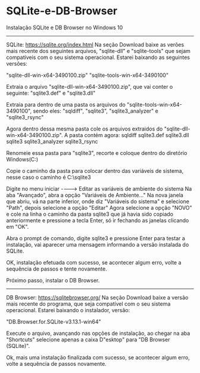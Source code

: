 # SQLite-e-DB-Browser
Instalação SQLite e DB Browser no Windows 10

------------------------------------------------------------------------------------------------------------------------------------------

SQLite: https://sqlite.org/index.html
Na seção Download baixe as verões mais recente dos seguintes arquivos, "sqlite-dll" e "sqlite-tools" que sejam compatíveis com o seu sistema operacional. Estarei baixando as seguintes versões:

"sqlite-dll-win-x64-3490100.zip"
"sqlite-tools-win-x64-3490100"

Extraia o arquivo "sqlite-dll-win-x64-3490100.zip", que vai conter o seguinte:
  "sqlite3.def" e "sqlite3.dll"

Extraia para dentro de uma pasta os arquivos do "sqlite-tools-win-x64-3490100", sendo eles:
  "sqldiff", "sqlite3", "sqlite3_analyzer" e "sqlite3_rsync"

Agora dentro dessa mesma pasta cole os arquivos extraidos do "sqlite-dll-win-x64-3490100.zip".
A pasta contém agora:
  sqldiff
  sqlite3.def
  sqlite3.dll
  sqlite3
  sqlite3_analyzer
  sqlite3_rsync

Renomeie essa pasta para "sqlite3", recorte e coloque dentro do diretório Windows(C:)

Copie o caminho da pasta para colocar dentro das variáveis de sistema, nesse caso o caminho é C:\sqlite3

Digite no menu iniciar ----> Editar as variáveis de ambiente do sistema
Na aba "Avançado", abra a opção "Variáveis de Ambiente..."
Na nova janela que abriu, vá na parte inferior, onde diz "Variáveis do sistema" e selecione "Path", depois selecione a opção "Editar"
Agora selecione a opção "NOVO" e cole na linha o caminho da pasta sqlite3 que já havia sido copiado anteriormente e pressione a tecla Enter, só ir fechando as janelas clicando em "OK".

Abra o prompt de comando, digite sqlite3 e pressione Enter para testar a instalação, vai aparecer uma mensagem informando a versão instalada do SQLite.

OK, instalação efetuada com sucesso, se acontecer algum erro, volte a sequência de passos e tente novamente.

Próximo passo, instalar o DB Browser.

------------------------------------------------------------------------------------------------------------------------------------------

DB Browser: https://sqlitebrowser.org/
Na seção Download baixe a versão mais recente do programa, que seja compatível com o seu sistema operacional. Estarei baixando o instalador, versão:

"DB.Browser.for.SQLite-v3.13.1-win64"

Execute o arquivo, avançando nas opções de instalação, ao chegar na aba "Shortcuts" selecione apenas a caixa D"esktop" para "DB Browser (SQLite)".

Ok, mais uma instalação finalizada com sucesso, se acontecer algum erro, volte a sequência de passos novamente.
